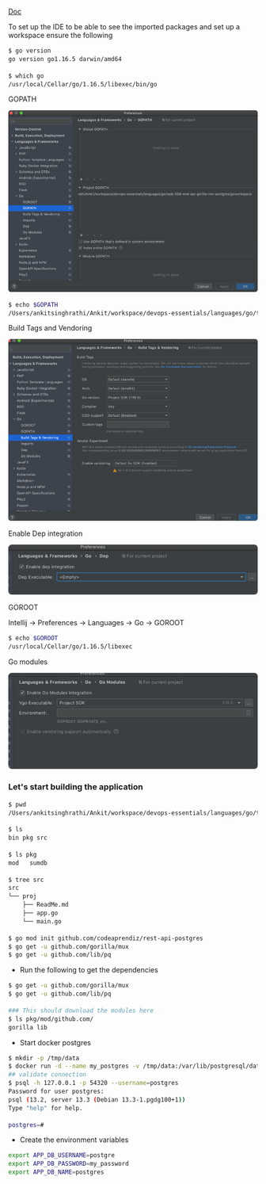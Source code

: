 
[Doc](https://semaphoreci.com/community/tutorials/building-and-testing-a-rest-api-in-go-with-gorilla-mux-and-postgresql)

To set up the IDE to be able to see the imported packages and set up a workspace ensure the following

```bash
$ go version
go version go1.16.5 darwin/amd64

$ which go
/usr/local/Cellar/go/1.16.5/libexec/bin/go
```

GOPATH

![](../../../../../../images/languages/go/task-056-rest-api-gorilla-mix-postgres/goworkspace/src/proj/GOPATH.png)

```bash
$ echo $GOPATH
/Users/ankitsinghrathi/Ankit/workspace/devops-essentials/languages/go/task-056-rest-api-gorilla-mix-postgres/goworkspace
```


Build Tags and Vendoring

![](../../../../../../images/languages/go/task-056-rest-api-gorilla-mix-postgres/goworkspace/src/proj/build-tags-and-vendoring.png)

Enable Dep integration

![](../../../../../../images/languages/go/task-056-rest-api-gorilla-mix-postgres/goworkspace/src/proj/dep-integration.png)


GOROOT

Intellij -> Preferences -> Languages -> Go -> GOROOT
```bash
$ echo $GOROOT
/usr/local/Cellar/go/1.16.5/libexec
```



Go modules

![](../../../../../../images/languages/go/task-056-rest-api-gorilla-mix-postgres/goworkspace/src/proj/go-modules.png)


### Let's start building the application

```bash
$ pwd        
/Users/ankitsinghrathi/Ankit/workspace/devops-essentials/languages/go/task-056-rest-api-gorilla-mix-postgres/goworkspace

$ ls
bin pkg src

$ ls pkg                                                                            
mod   sumdb

$ tree src
src
└── proj
    ├── ReadMe.md
    ├── app.go
    └── main.go

$ go mod init github.com/codeaprendiz/rest-api-postgres
$ go get -u github.com/gorilla/mux 
$ go get -u github.com/lib/pq
```

- Run the following to get the dependencies
```bash
$ go get -u github.com/gorilla/mux 
$ go get -u github.com/lib/pq

### This should download the modules here 
$ ls pkg/mod/github.com/
gorilla lib
```

- Start docker postgres

```bash
$ mkdir -p /tmp/data
$ docker run -d --name my_postgres -v /tmp/data:/var/lib/postgresql/data -p 54320:5432 -e POSTGRES_PASSWORD=my_password postgres
## validate connection
$ psql -h 127.0.0.1 -p 54320 --username=postgres
Password for user postgres: 
psql (13.2, server 13.3 (Debian 13.3-1.pgdg100+1))
Type "help" for help.

postgres=#
```

- Create the environment variables

```bash
export APP_DB_USERNAME=postgre
export APP_DB_PASSWORD=my_password
export APP_DB_NAME=postgres
```